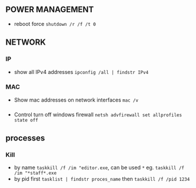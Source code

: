 ## POWER MANAGEMENT
* reboot force `shutdown /r /f /t 0 `


## NETWORK

### IP 
* show all IPv4 addresses `ipconfig /all | findstr IPv4 `  

### MAC
* Show mac addresses on network interfaces  `mac /v`

### 
* Control turn off windows firewall `netsh advfirewall set allprofiles state off`

## processes

### Kill 

* by name `taskkill /f /im "editor.exe`, can be used `*` eg. `taskkill /f /im "*staff*.exe`
* by pid  first `tasklist | findstr proces_name` then  `taskkill /f /pid 1234`

